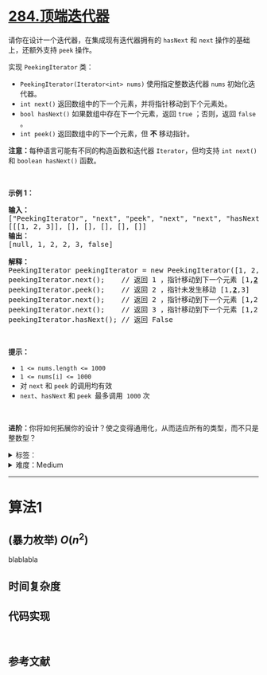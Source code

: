 # [284.顶端迭代器](https://leetcode.cn/problems/peeking-iterator/)

<p>请你在设计一个迭代器，在集成现有迭代器拥有的&nbsp;<code>hasNext</code> 和 <code>next</code> 操作的基础上，还额外支持 <code>peek</code> 操作。</p>

<p>实现 <code>PeekingIterator</code> 类：</p>

<ul>
	<li><code>PeekingIterator(Iterator&lt;int&gt; nums)</code> 使用指定整数迭代器&nbsp;<code>nums</code> 初始化迭代器。</li>
	<li><code>int next()</code> 返回数组中的下一个元素，并将指针移动到下个元素处。</li>
	<li><code>bool hasNext()</code> 如果数组中存在下一个元素，返回 <code>true</code> ；否则，返回 <code>false</code> 。</li>
	<li><code>int peek()</code> 返回数组中的下一个元素，但 <strong>不</strong> 移动指针。</li>
</ul>

<p><strong>注意：</strong>每种语言可能有不同的构造函数和迭代器&nbsp;<code>Iterator</code>，但均支持 <code>int next()</code> 和 <code>boolean hasNext()</code> 函数。</p>

<p>&nbsp;</p>

<p><strong>示例 1：</strong></p>

<pre>
<strong>输入：</strong>
["PeekingIterator", "next", "peek", "next", "next", "hasNext"]
[[[1, 2, 3]], [], [], [], [], []]
<strong>输出：</strong>
[null, 1, 2, 2, 3, false]

<strong>解释：</strong>
PeekingIterator peekingIterator = new PeekingIterator([1, 2, 3]); // [<u><strong>1</strong></u>,2,3]
peekingIterator.next();    // 返回 1 ，指针移动到下一个元素 [1,<u><strong>2</strong></u>,3]
peekingIterator.peek();    // 返回 2 ，指针未发生移动 [1,<u><strong>2</strong></u>,3]
peekingIterator.next();    // 返回 2 ，指针移动到下一个元素 [1,2,<u><strong>3</strong></u>]
peekingIterator.next();    // 返回 3 ，指针移动到下一个元素 [1,2,3]
peekingIterator.hasNext(); // 返回 False
</pre>

<p>&nbsp;</p>

<p><strong>提示：</strong></p>

<ul>
	<li><code>1 &lt;= nums.length &lt;= 1000</code></li>
	<li><code>1 &lt;= nums[i] &lt;= 1000</code></li>
	<li>对 <code>next</code> 和 <code>peek</code> 的调用均有效</li>
	<li><code>next</code>、<code>hasNext</code> 和 <code>peek </code>最多调用&nbsp; <code>1000</code> 次</li>
</ul>

<p>&nbsp;</p>

<p><strong>进阶：</strong>你将如何拓展你的设计？使之变得通用化，从而适应所有的类型，而不只是整数型？</p>


<details>
<summary>标签：</summary>
['设计', '数组', '迭代器']
</details>

<details>
<summary>难度：Medium</summary>
喜欢：169
</details>


----------

# 算法1

## (暴力枚举)  $O(n^2)$

blablabla

## 时间复杂度

## 代码实现

```java []

```

```cpp []

```

## 参考文献


